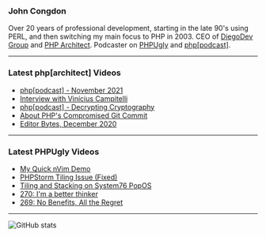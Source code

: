 ### John Congdon

Over 20 years of professional development, starting in the late 90's using PERL, and then switching my main focus to PHP in 2003.
CEO of [DiegoDev Group][ws_diegodev] and [PHP Architect][ws_phparch].
Podcaster on [PHPUgly][ws_phpugly] and [php[podcast]][ws_phparch].

---

### Latest php[architect] Videos
<!-- PHPARCHITECT:START -->
- [php[podcast] - November 2021](https://www.youtube.com/watch?v=m6CL3nKHtOk)
- [Interview with Vinícius Campitelli](https://www.youtube.com/watch?v=5TAEyZ_Y6mU)
- [php[podcast] - Decrypting Cryptography](https://www.youtube.com/watch?v=F3noeNDucT0)
- [About PHP&#39;s Compromised Git Commit](https://www.youtube.com/watch?v=2mymyAaHjAA)
- [Editor Bytes, December 2020](https://www.youtube.com/watch?v=w-n7ixYQkXo)
<!-- PHPARCHITECT:END -->

---

### Latest PHPUgly Videos
<!-- PHPUGLY:START -->
- [My Quick nVim Demo](https://www.youtube.com/watch?v=4EwMDMqryaY)
- [PHPStorm Tiling Issue &lpar;Fixed&rpar;](https://www.youtube.com/watch?v=pR9IPrEPFB0)
- [Tiling and Stacking on System76 PopOS](https://www.youtube.com/watch?v=tAIIPsKo48A)
- [270: I&#39;m a better thinker](https://www.youtube.com/watch?v=7wiZtgRcjrU)
- [269: No Benefits, All the Regret](https://www.youtube.com/watch?v=V2cRlffKCkU)
<!-- PHPUGLY:END -->

---

![GitHub stats](https://github-readme-stats.vercel.app/api?username=johncongdon&show_icons=true&hide_border=true&hide=stars&count_private=true)  


[ws_diegodev]: https://www.diegodev.com
[ws_phparch]: https://www.phparch.com
[ws_phpugly]: https://www.phpugly.com
